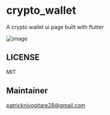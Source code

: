 # crypto_wallet

A crypto wallet ui page built with flutter

![image](https://pbs.twimg.com/media/FSWJlo7WUAAihD1?format=jpg&name=large)

## LICENSE 

MIT

## Maintainer
patrickniyogitare28@gmail.com


